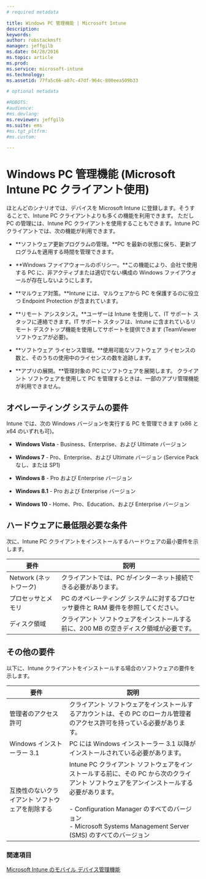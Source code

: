 ```yaml
---
# required metadata

title: Windows PC 管理機能 | Microsoft Intune
description:
keywords:
author: robstackmsft
manager: jeffgilb
ms.date: 04/28/2016
ms.topic: article
ms.prod:
ms.service: microsoft-intune
ms.technology:
ms.assetid: 77fa5c66-a87c-47df-964c-800eea509b33

# optional metadata

#ROBOTS:
#audience:
#ms.devlang:
ms.reviewer: jeffgilb
ms.suite: ems
#ms.tgt_pltfrm:
#ms.custom:

---
```


# Windows PC 管理機能 (Microsoft Intune PC クライアント使用)
ほとんどのシナリオでは、デバイスを Microsoft Intune に登録します。そうすることで、Intune PC クライアントよりも多くの機能を利用できます。 ただし PC の管理には、Intune PC クライアントを使用することもできます。Intune PC クライアントでは、次の機能が利用できます。

-   **ソフトウェア更新プログラムの管理。**PC を最新の状態に保ち、更新プログラムを適用する時間を管理できます。

-   **Windows ファイアウォールのポリシー。**この機能により、会社で使用する PC に、非アクティブまたは適切でない構成の Windows ファイアウォールが存在しないようにします。

-   **マルウェア対策。**Intune には、マルウェアから PC を保護するのに役立つ Endpoint Protection が含まれています。

-   **リモート アシスタンス。**ユーザーは Intune を使用して、IT サポート スタッフに連絡できます。IT サポート スタッフは、Intune に含まれているリモート デスクトップ機能を使用してサポートを提供できます (TeamViewer ソフトウェアが必要)。

-   **ソフトウェア ライセンス管理。**使用可能なソフトウェア ライセンスの数と、そのうちの使用中のライセンスの数を追跡します。
-   **アプリの展開。**管理対象の PC にソフトウェアを展開します。 クライアント ソフトウェアを使用して PC を管理するときは、一部のアプリ管理機能が利用できません。


## オペレーティング システムの要件
Intune では、次の Windows バージョンを実行する PC を管理できます (x86 と x64 のいずれも可)。


-   **Windows Vista** - Business、Enterprise、および Ultimate バージョン

-   **Windows 7** - Pro、Enterprise、および Ultimate バージョン (Service Pack なし、または SP1)

-   **Windows 8** - Pro および Enterprise バージョン

-   **Windows 8.1** - Pro および Enterprise バージョン

- **Windows 10** - Home、Pro、Education、および Enterprise バージョン


## ハードウェアに最低限必要な条件
次に、Intune PC クライアントをインストールするハードウェアの最小要件を示します。

|要件|説明|
|---------------|--------------------|
|Network (ネットワーク)|クライアントでは、PC がインターネット接続できる必要があります。|
|プロセッサとメモリ|PC のオペレーティング システムに対するプロセッサ要件と RAM 要件を参照してください。|
|ディスク領域|クライアント ソフトウェアをインストールする前に、200 MB の空きディスク領域が必要です。|

## その他の要件
以下に、Intune クライアントをインストールする場合のソフトウェアの要件を示します。

|要件|説明|
|---------------|--------------------|
|管理者のアクセス許可|クライアント ソフトウェアをインストールするアカウントは、その PC のローカル管理者のアクセス許可を持っている必要があります。|
|Windows インストーラー 3.1|PC には Windows インストーラー 3.1 以降がインストールされている必要があります。|
|互換性のないクライアント ソフトウェアを削除する|Intune PC クライアント ソフトウェアをインストールする前に、その PC から次のクライアント ソフトウェアをアンインストールする必要があります。<br /><br />-   Configuration Manager のすべてのバージョン<br />-   Microsoft Systems Management Server (SMS) のすべてのバージョン|

### 関連項目
[Microsoft Intune のモバイル デバイス管理機能](./mobile-device-management-capabilities-in-microsoft-intune.md)


<!--HONumber=May16_HO3-->


